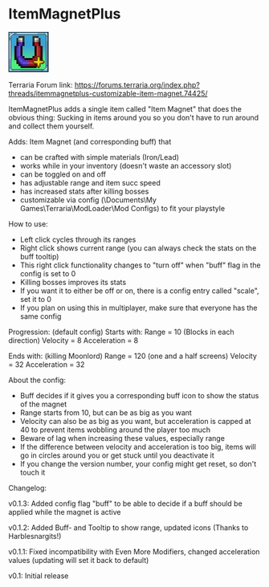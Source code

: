 # ItemMagnetPlus

![Icon](https://raw.githubusercontent.com/direwolf420/ItemMagnetPlus/master/icon.png)

Terraria Forum link: https://forums.terraria.org/index.php?threads/itemmagnetplus-customizable-item-magnet.74425/

ItemMagnetPlus adds a single item called "Item Magnet" that does the obvious thing: Sucking in items around you so you don't have to run around and collect them yourself.

Adds:
Item Magnet (and corresponding buff) that
* can be crafted with simple materials (Iron/Lead)
* works while in your inventory (doesn't waste an accessory slot)
* can be toggled on and off
* has adjustable range and item succ speed
* has increased stats after killing bosses
* customizable via config (\Documents\My Games\Terraria\ModLoader\Mod Configs) to fit your playstyle

How to use:
* Left click cycles through its ranges
* Right click shows current range (you can always check the stats on the buff tooltip)
* This right click functionality changes to "turn off" when "buff" flag in the config is set to 0
* Killing bosses improves its stats
* If you want it to either be off or on, there is a config entry called "scale", set it to 0
* If you plan on using this in multiplayer, make sure that everyone has the same config

Progression: (default config)
 Starts with:
 Range = 10 (Blocks in each direction)
 Velocity = 8
 Acceleration = 8

Ends with: (killing Moonlord)
 Range = 120 (one and a half screens)
 Velocity = 32
 Acceleration = 32

 About the config:
* Buff decides if it gives you a corresponding buff icon to show the status of the magnet
* Range starts from 10, but can be as big as you want
* Velocity can also be as big as you want, but acceleration is capped at 40 to prevent items wobbling around the player too much
* Beware of lag when increasing these values, especially range
* If the difference between velocity and acceleration is too big, items will go in circles around you or get stuck until you deactivate it
* If you change the version number, your config might get reset, so don't touch it 


 Changelog:

 v0.1.3: Added config flag "buff" to be able to decide if a buff should be applied while the magnet is active

 v0.1.2: Added Buff- and Tooltip to show range, updated icons (Thanks to Harblesnargits!)

 v0.1.1: Fixed incompatibility with Even More Modifiers, changed acceleration values (updating will set it back to default)

 v0.1: Initial release
